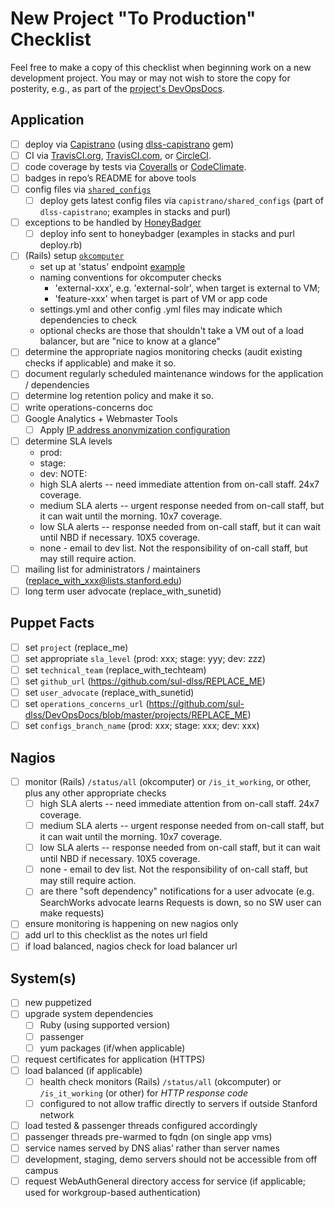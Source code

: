 # New Project "To Production" Checklist

Feel free to make a copy of this checklist when beginning work on a new development project. You may or may not wish to store the copy for posterity, e.g., as part of the [project's DevOpsDocs](https://github.com/sul-dlss/DevOpsDocs).

## Application

- [ ] deploy via [Capistrano](http://capistranorb.com/) (using [dlss-capistrano](https://github.com/sul-dlss/dlss-capistrano) gem)
- [ ] CI via [TravisCI.org](https://travis-ci.org/organizations/sul-dlss/repositories), [TravisCI.com](https://travis-ci.com/organizations/sul-dlss/repositories), or [CircleCI](https://app.circleci.com/projects/project-dashboard/github/sul-dlss).
- [ ] code coverage by tests via [Coveralls](https://coveralls.io/github/sul-dlss) or [CodeClimate](https://codeclimate.com/oss/dashboard).
- [ ] badges in repo’s README for above tools
- [ ] config files via [`shared_configs`](https://github.com/sul-dlss/shared_configs)
  - [ ] deploy gets latest config files via `capistrano/shared_configs` (part of `dlss-capistrano`; examples in stacks and purl)
- [ ] exceptions to be handled by [HoneyBadger](https://app.honeybadger.io/projects)
  - [ ] deploy info sent to honeybadger (examples in stacks and purl deploy.rb)
- [ ] (Rails) setup [`okcomputer`](https://github.com/sportngin/okcomputer)
   - set up at 'status' endpoint [example](https://github.com/sul-dlss/stacks/blob/master/config/initializers/okcomputer.rb#L6-L7)
   - naming conventions for okcomputer checks
     - 'external-xxx', e.g. 'external-solr', when target is external to VM;
     - 'feature-xxx' when target is part of VM or app code
   - settings.yml and other config .yml files may indicate which dependencies to check
   - optional checks are those that shouldn't take a VM out of a load balancer, but are "nice to know at a glance"
- [ ] determine the appropriate nagios monitoring checks (audit existing checks if applicable) and make it so.
- [ ] document regularly scheduled maintenance windows for the application / dependencies
- [ ] determine log retention policy and make it so.
- [ ] write operations-concerns doc
- [ ] Google Analytics + Webmaster Tools
     - [ ] Apply [IP address anonymization configuration](https://support.google.com/analytics/answer/2763052?hl=en)
- [ ] determine SLA levels
  - prod:
  - stage:
  - dev:
  NOTE:
  - high SLA alerts -- need immediate attention from on-call staff. 24x7 coverage.
  - medium SLA alerts -- urgent response needed from on-call staff, but it can wait until the morning. 10x7 coverage.
  - low SLA alerts -- response needed from on-call staff, but it can wait until NBD if necessary. 10X5 coverage.
  - none - email to dev list. Not the responsibility of on-call staff, but may still require action.
- [ ] mailing list for administrators / maintainers (replace_with_xxx@lists.stanford.edu)
- [ ] long term user advocate (replace_with_sunetid)

## Puppet Facts

- [ ] set `project` (replace_me)
- [ ] set appropriate `sla_level`  (prod: xxx; stage: yyy; dev: zzz)
- [ ] set `technical_team` (replace_with_techteam)
- [ ] set `github_url` (https://github.com/sul-dlss/REPLACE_ME)
- [ ] set `user_advocate` (replace_with_sunetid)
- [ ] set `operations_concerns_url` (https://github.com/sul-dlss/DevOpsDocs/blob/master/projects/REPLACE_ME)
- [ ] set `configs_branch_name` (prod: xxx; stage: xxx; dev: xxx)

## Nagios

- [ ] monitor (Rails) `/status/all` (okcomputer) or `/is_it_working`, or other, plus any other appropriate checks
    - [ ] high SLA alerts -- need immediate attention from on-call staff. 24x7 coverage.
    - [ ] medium SLA alerts -- urgent response needed from on-call staff, but it can wait until the morning. 10x7 coverage.
    - [ ] low SLA alerts -- response needed from on-call staff, but it can wait until NBD if necessary. 10X5 coverage.
    - [ ] none - email to dev list. Not the responsibility of on-call staff, but may still require action.
    - [ ] are there "soft dependency" notifications for a user advocate
          (e.g. SearchWorks advocate learns Requests is down, so no SW user can make requests)
- [ ] ensure monitoring is happening on new nagios only
- [ ] add url to this checklist as the notes url field
- [ ] if load balanced, nagios check for load balancer url

## System(s)

- [ ] new puppetized
- [ ] upgrade system dependencies
    - [ ] Ruby (using supported version)
    - [ ] passenger
    - [ ] yum packages (if/when applicable)
- [ ] request certificates for application (HTTPS)
- [ ] load balanced (if applicable)
    - [ ] health check monitors (Rails) `/status/all` (okcomputer) or `/is_it_working` (or other) for _HTTP response code_
    - [ ] configured to not allow traffic directly to servers if outside Stanford network
- [ ] load tested & passenger threads configured accordingly
- [ ] passenger threads pre-warmed to fqdn (on single app vms)
- [ ] service names served by DNS alias’ rather than server names
- [ ] development, staging, demo servers should not be accessible from off campus
- [ ] request WebAuthGeneral directory access for service (if applicable; used for workgroup-based authentication)
